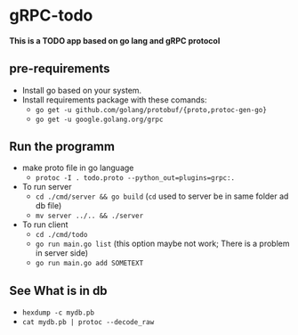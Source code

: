 # gRPC-todo
#### This is a TODO app based on go lang and gRPC protocol

## pre-requirements
* Install go based on your system.
* Install requirements package with these comands:
    * `go get -u github.com/golang/protobuf/{proto,protoc-gen-go}`
    * `go get -u google.golang.org/grpc`


## Run the programm
* make proto file in go language
    * `protoc -I . todo.proto --python_out=plugins=grpc:.`    
* To run server
   * `cd ./cmd/server && go build` (`cd` used to server be in same folder ad db file)
   * `mv server ../.. && ./server`
* To run client
   * `cd ./cmd/todo`
   * `go run main.go list` (this option maybe not work; There is a problem in server side)
   * `go run main.go add SOMETEXT`

## See What is in db
* `hexdump -c mydb.pb`
* `cat mydb.pb | protoc --decode_raw`
